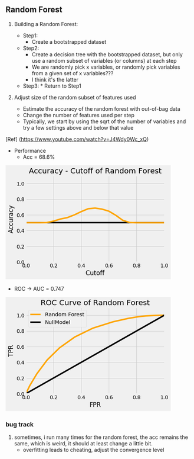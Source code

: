 ## Random Forest

1. Building a Random Forest: 

	* Step1: 
		* Create a bootstrapped dataset 
	* Step2: 
		* Create a decision tree with the bootstrapped dataset, but only use a random subset of variables (or columns) at each step 
  		* We are randomly pick x variables, or randomly pick variables from a given set of x variables???
  	  	* I think it's the latter
	* Step3: 
    		* Return to Step1 

2. Adjust size of the random subset of features used
	* Estimate the accuracy of the random forest with out-of-bag data 
	* Change the number of features used per step 
	* Typically, we start by using the sqrt of the number of variables and try a few settings above and below that value 

[Ref] (https://www.youtube.com/watch?v=J4Wdy0Wc_xQ)


* Performance
  * Acc = 68.6%
	
![image](https://github.com/frostace/BinaryClassification/blob/master/Algo3%20-%20Random%20Forest/Random%20Forest%20ACC.png)

  * ROC -> AUC = 0.747

![image](https://github.com/frostace/BinaryClassification/blob/master/Algo3%20-%20Random%20Forest/Random%20Forest%20ROC.png)


### bug track
1. sometimes, i run many times for the random forest, the acc remains the same, which is weird, it should at least change a little bit.
	* overfitting leads to cheating, adjust the convergence level
